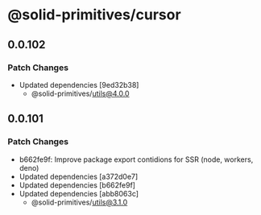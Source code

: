 # @solid-primitives/cursor

## 0.0.102

### Patch Changes

- Updated dependencies [9ed32b38]
  - @solid-primitives/utils@4.0.0

## 0.0.101

### Patch Changes

- b662fe9f: Improve package export contidions for SSR (node, workers, deno)
- Updated dependencies [a372d0e7]
- Updated dependencies [b662fe9f]
- Updated dependencies [abb8063c]
  - @solid-primitives/utils@3.1.0

